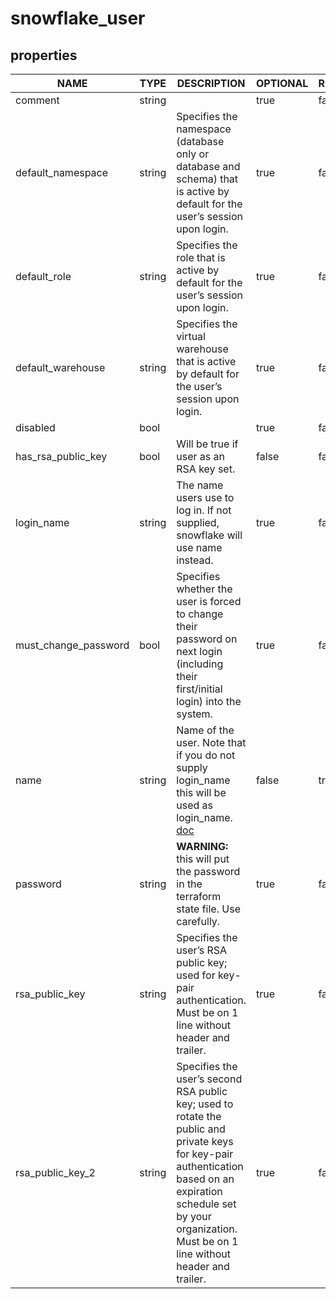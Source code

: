 
# snowflake_user

<!-- These docs are auto-generated by code in ./docgen, run by with make docs. Manual edits will be overwritten. -->

## properties

|         NAME         |  TYPE  |                                                                                                        DESCRIPTION                                                                                                         | OPTIONAL | REQUIRED  | COMPUTED | DEFAULT |
|----------------------|--------|----------------------------------------------------------------------------------------------------------------------------------------------------------------------------------------------------------------------------|----------|-----------|----------|---------|
| comment              | string |                                                                                                                                                                                                                            | true     | false     | false    |         |
| default_namespace    | string | Specifies the namespace (database only or database and schema) that is active by default for the user’s session upon login.                                                                                                | true     | false     | false    |         |
| default_role         | string | Specifies the role that is active by default for the user’s session upon login.                                                                                                                                            | true     | false     | true     |         |
| default_warehouse    | string | Specifies the virtual warehouse that is active by default for the user’s session upon login.                                                                                                                               | true     | false     | false    |         |
| disabled             | bool   |                                                                                                                                                                                                                            | true     | false     | true     |         |
| has_rsa_public_key   | bool   | Will be true if user as an RSA key set.                                                                                                                                                                                    | false    | false     | true     |         |
| login_name           | string | The name users use to log in. If not supplied, snowflake will use name instead.                                                                                                                                            | true     | false     | true     |         |
| must_change_password | bool   | Specifies whether the user is forced to change their password on next login (including their first/initial login) into the system.                                                                                         | true     | false     | false    |         |
| name                 | string | Name of the user. Note that if you do not supply login_name this will be used as login_name. [doc](https://docs.snowflake.net/manuals/sql-reference/sql/create-user.html#required-parameters)                              | false    | true      | false    |         |
| password             | string | **WARNING:** this will put the password in the terraform state file. Use carefully.                                                                                                                                        | true     | false     | false    |         |
| rsa_public_key       | string | Specifies the user’s RSA public key; used for key-pair authentication. Must be on 1 line without header and trailer.                                                                                                       | true     | false     | false    |         |
| rsa_public_key_2     | string | Specifies the user’s second RSA public key; used to rotate the public and private keys for key-pair authentication based on an expiration schedule set by your organization. Must be on 1 line without header and trailer. | true     | false     | false    |         |
